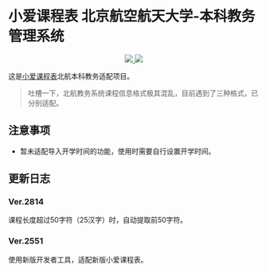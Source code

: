 # 小爱课程表 北京航空航天大学-本科教务管理系统

<p align="center">
  <a href="https://www.meancoder.xyz/" alt="开发者">
    <img src="https://img.shields.io/badge/开发者-Mean-blue?logo=Node.js
">
  </a>
  <a href="https://github.com/MeanZhang/buaa-ai-schedule" alt="使用人数">
    <img src="https://api.meancoder.xyz/schedule">
  </a>
</p>

这是[小爱课程表](https://open-schedule-prod.ai.xiaomi.com/docs/#/help/)北航本科教务适配项目。

> 吐槽一下，北航教务系统课程信息格式极其混乱，目前遇到了三种格式，已分别适配。

## 注意事项

- 暂未适配导入开学时间的功能，使用时需要自行设置开学时间。

## 更新日志

### Ver.2814

课程长度超过50字符（25汉字）时，自动提取前50字符。

### Ver.2551

使用新版开发者工具，适配新版小爱课程表。
